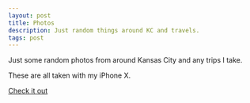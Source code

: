 ```yaml
---
layout: post
title: Photos
description: Just random things around KC and travels.
tags: post
---
```

Just some random photos from around Kansas City and any trips I take.

These are all taken with my iPhone X.

[Check it out](/photos)
